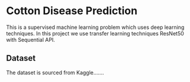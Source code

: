 # Cotton Disease Prediction
This is a supervised machine learning problem which uses deep learning techniques.
In this project we use transfer learning techniques ResNet50 with Sequential API.

## Dataset
The dataset is sourced from Kaggle.......

